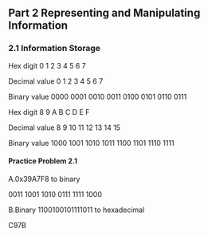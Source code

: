 ## Part 2 Representing and Manipulating Information

### 2.1 Information Storage

Hex digit     0 1 2 3 4 5 6 7

Decimal value 0 1 2 3 4 5 6 7

Binary value  0000 0001 0010 0011 0100 0101 0110 0111

Hex digit     8 9 A B C D E F

Decimal value 8 9 10 11 12 13 14 15

Binary value  1000 1001 1010 1011 1100 1101 1110 1111

#### Practice Problem 2.1

A.0x39A7F8 to binary

0011 1001 1010 0111 1111 1000

B.Binary 1100100101111011 to hexadecimal

C97B

